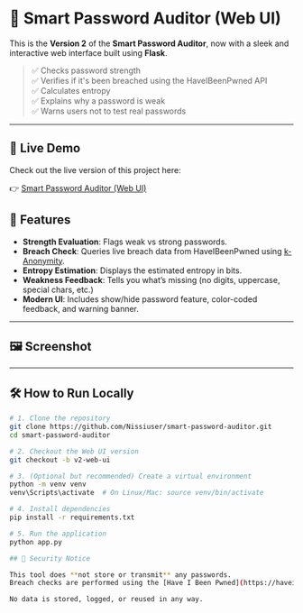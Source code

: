 # 🔐 Smart Password Auditor (Web UI)

This is the **Version 2** of the **Smart Password Auditor**, now with a sleek and interactive web interface built using **Flask**.

> ✅ Checks password strength  
> ✅ Verifies if it's been breached using the HaveIBeenPwned API  
> ✅ Calculates entropy  
> ✅ Explains why a password is weak  
> ✅ Warns users not to test real passwords

---
## 🔗 Live Demo

Check out the live version of this project here:

👉 [Smart Password Auditor (Web UI)](https://smart-password-auditor.onrender.com/)


## 🚀 Features

- **Strength Evaluation**: Flags weak vs strong passwords.
- **Breach Check**: Queries live breach data from HaveIBeenPwned using [k-Anonymity](https://haveibeenpwned.com/API/v3#PwnedPasswords).
- **Entropy Estimation**: Displays the estimated entropy in bits.
- **Weakness Feedback**: Tells you what’s missing (no digits, uppercase, special chars, etc.)
- **Modern UI**: Includes show/hide password feature, color-coded feedback, and warning banner.

---

## 🖼️ Screenshot


---

## 🛠️ How to Run Locally

```bash
# 1. Clone the repository
git clone https://github.com/Nissiuser/smart-password-auditor.git
cd smart-password-auditor

# 2. Checkout the Web UI version
git checkout -b v2-web-ui

# 3. (Optional but recommended) Create a virtual environment
python -m venv venv
venv\Scripts\activate  # On Linux/Mac: source venv/bin/activate

# 4. Install dependencies
pip install -r requirements.txt

# 5. Run the application
python app.py

## 🔐 Security Notice

This tool does **not store or transmit** any passwords.  
Breach checks are performed using the [Have I Been Pwned](https://haveibeenpwned.com/API/v3) API with **k-anonymity**: only the first 5 characters of the SHA-1 hash are sent, ensuring the full password remains private.

No data is stored, logged, or reused in any way.

